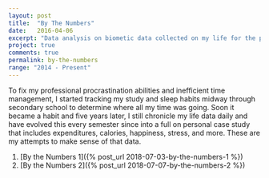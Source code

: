 ```yaml
---
layout: post
title:  "By The Numbers"
date:   2016-04-06
excerpt: "Data analysis on biometic data collected on my life for the past 4 years."
project: true
comments: true
permalink: by-the-numbers
range: "2014 - Present" 
---
```



To fix my professional procrastination abilities and inefficient time management, I started tracking my study and sleep habits midway through secondary school to determine where all my time was going.  Soon it became a habit and five years later, I still chronicle my life data daily and have evolved this every semester since into a full on personal case study that includes expenditures, calories, happiness, stress, and more. These are my attempts to make sense of that data. 

1. [By the Numbers 1]({% post_url 2018-07-03-by-the-numbers-1 %})
1. [By the Numbers 2]({% post_url 2018-07-07-by-the-numbers-2 %})

<!-- Long version:  
When I first looked back at the spreadsheet, the rows of numbers were rather unilluminating, so I had to teach myself to transform the data to tell a more compelling story.  I began creating basic visualizations to help identify simple patterns and trends, and continued with more rigorous analyses to answer more nuanced questions about my life.  I enjoyed “building” this project because to me, condensing a messy block of data into an actionable insight is similar to a sculptor creating art out of marble.  It’s as much of an art as a science and by using a wide variety of tools, you can reveal something completely hidden to an audience, or even to yourself.  
From this personal productivity and biometric log, I discovered that studying more doesn’t always translate to better grades, and my stress and happiness levels fluctuated less as I’ve learned to better control my reactions, among others.  But moreover, I learned firsthand the power of “you can’t control what you can’t measure”, as tracking all this data helped me gain control over my life (e.g. when thought I was being productive but was really browsing memes).  I plan on continuing this endeavor into the foreseeable future, and armed with more data and more knowledge, hope to uncover more interesting results in the future.  

-->